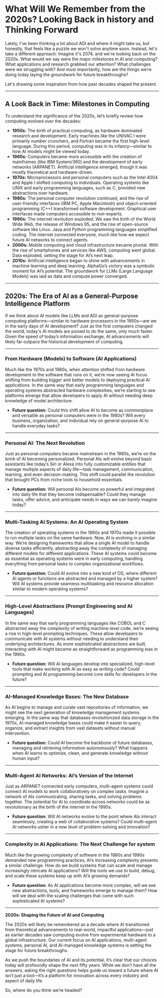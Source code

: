 # What Will We Remember from the 2020s? Looking Back in history and Thinking Forward

Lately, I've been thinking a lot about AGI and where it might take us, but honestly, that feels like a puzzle we won't solve anytime soon. Instead, let's take a different approach: Imagine it's 2074, and we're looking back on the 2020s. What would we say were the major milestones in AI and computing? What applications and research grabbed our attention? What challenges were we struggling with? And most importantly, how are the things we’re doing today laying the groundwork for future breakthroughs?

Let's drawing some inspiration from how past decades shaped the present.

---

## **A Look Back in Time: Milestones in Computing**

To understand the significance of the 2020s, let’s briefly review how computing evolved over the decades:

- **1950s:** The birth of practical computing, as hardware dominated research and development. Early machines like the UNIVAC I were primarily number crunchers, and Fortran became the first high-level language. During this period, computing was in its infancy—similar to how AI models might be viewed today.
- **1960s:** Computers became more accessible with the creation of mainframes (like IBM System/360) and the development of early networks (ARPANET). Artificial intelligence emerged, though it was mostly theoretical and hardware-driven.
- **1970s:** Microprocessors and personal computers such as the Intel 4004 and Apple I shifted computing to individuals. Operating systems like UNIX and early programming languages, such as C, provided new abstractions over hardware.
- **1980s:** The personal computer revolution continued, and the rise of user-friendly interfaces (IBM PC, Apple Macintosh) and object-oriented programming (C++) transformed software development. Graphical user interfaces made computers accessible to non-experts.
- **1990s:** The internet revolution exploded. We saw the birth of the World Wide Web, the release of Windows 95, and the rise of open-source software like Linux. Java and Python programming languages simplified coding. The internet connected everyone, much like how we expect future AI networks to connect agents.
- **2000s:** Mobile computing and cloud infrastructure became pivotal. With the rise of smartphones and services like AWS, computing went global. Data exploded, setting the stage for AI’s next leap.
- **2010s:** Artificial intelligence began to shine with advancements in machine learning and deep learning. AlphaGo’s victory was a symbolic moment for AI’s potential. The groundwork for LLMs (Large Language Models) was laid as data and compute power converged.

---

## **2020s: The Era of AI as a General-Purpose Intelligence Platform**

If we think about AI models like LLMs and AGI as general-purpose computing platforms—similar to hardware processors in the 1950s—are we in the early days of AI development? Just as the first computers changed the world, today's AI models are poised to do the same, only much faster. Given the speed of today’s information exchange, AI advancements will likely far outpace the historical development of computing.

---

### **From Hardware (Models) to Software (AI Applications)**

Much like the 1970s and 1980s, when attention shifted from hardware development to the software that runs on it, we’re now seeing AI focus shifting from building bigger and better models to deploying practical AI applications. In the same way that early programming languages and operating systems abstracted hardware complexities, we’re starting to see platforms emerge that allow developers to apply AI without needing deep knowledge of model architecture.

- **Future question:** Could this shift allow AI to become as commonplace and versatile as personal computers were in the 1980s? Will every business, organization, and individual rely on general-purpose AI to handle everyday tasks?

---

### **Personal AI: The Next Revolution**

Just as personal computers became mainstream in the 1980s, we’re on the brink of AI becoming personalized. Personal AIs will evolve beyond basic assistants like today’s Siri or Alexa into fully customizable entities that manage multiple aspects of daily life—task management, communication, learning, and even decision-making. This shift could parallel the revolution that brought PCs from niche tools to household essentials.

- **Future question:** Will personal AIs become so powerful and integrated into daily life that they become indispensable? Could they manage tasks, offer advice, and anticipate needs in ways we can barely imagine today?

---

### **Multi-Tasking AI Systems: An AI Operating System**

The creation of operating systems in the 1960s and 1970s made it possible to run multiple tasks on the same hardware. Now, AI is evolving in a similar way. We’re designing frameworks that allow a single AI model to handle diverse tasks efficiently, abstracting away the complexity of managing different models for different applications. These AI systems could become as essential as operating systems were in early computing, handling everything from personal tasks to complex organizational workflows.

- **Future question:** Could AI evolve into a new kind of OS, where different AI agents or functions are abstracted and managed by a higher system? Will AI systems provide seamless multitasking and resource allocation similar to modern operating systems?

---

### **High-Level Abstractions (Prompt Engineering and AI Languages)**

In the same way that early programming languages like COBOL and C abstracted away the complexity of writing machine-level code, we’re seeing a rise in high-level prompting techniques. These allow developers to communicate with AI systems without needing to understand their underlying architectures. As more sophisticated abstractions are built, interacting with AI might become as straightforward as programming was in the 1990s.

- **Future question:** Will AI languages develop into specialized, high-level tools that make working with AI as easy as writing code? Could prompting and AI programming become core skills for developers in the future?

---

### **AI-Managed Knowledge Bases: The New Database**

As AI begins to manage and curate vast repositories of information, we might see the next generation of knowledge management systems emerging. In the same way that databases revolutionized data storage in the 1970s, AI-managed knowledge bases could make it easier to query, organize, and extract insights from vast datasets without manual intervention. 

- **Future question:** Could AI become the backbone of future databases, managing and retrieving information autonomously? What happens when AI learns to optimize, clean, and generate knowledge without human input?

---

### **Multi-Agent AI Networks: AI’s Version of the Internet**

Just as ARPANET connected early computers, multi-agent systems could connect AI models to work collaboratively on complex tasks. Imagine a network of AIs communicating, sharing tasks, and solving problems together. The potential for AI to coordinate across networks could be as revolutionary as the birth of the internet in the 1990s.

- **Future question:** Will AI networks evolve to the point where AIs interact seamlessly, creating a web of collaborative systems? Could multi-agent AI networks usher in a new level of problem-solving and innovation?

---

### **Complexity in AI Applications: The Next Challenge for system**

Much like the growing complexity of software in the 1980s and 1990s demanded new programming practices, AI’s increasing complexity presents a similar challenge. How do we build systems that can scale and manage increasingly intricate AI applications? Will the tools we use to build, debug, and scale these systems keep up with AI’s growing demands?

- **Future question:** As AI applications become more complex, will we see new abstractions, tools, and frameworks emerge to manage them? How will we deal with the scaling challenges that come with such sophisticated AI systems?

---

**2020s: Shaping the Future of AI and Computing**

The 2020s will likely be remembered as a decade where AI transitioned from theoretical advancements to real-world, impactful applications—just as earlier decades saw computing evolve from experimental hardware to a global infrastructure. Our current focus on AI applications, multi-agent systems, personal AI, and AI-managed knowledge systems is setting the stage for future breakthroughs.

As we push the boundaries of AI and its potential, it’s clear that our choices today will profoundly shape the next fifty years. While we don’t have all the answers, asking the right questions helps guide us toward a future where AI isn’t just a tool—it’s a platform for innovation across every industry and aspect of daily life.

So, where do you think we’re headed?
